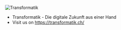 ![Transformatik](https://www.transformatik.ch/images/logo.svg)

- Transformatik - Die digitale Zukunft aus einer Hand
- Visit us on https://transformatik.ch/

<!---
transformatik/transformatik is a ✨ special ✨ repository because its `README.md` (this file) appears on your GitHub profile.
You can click the Preview link to take a look at your changes.
--->
